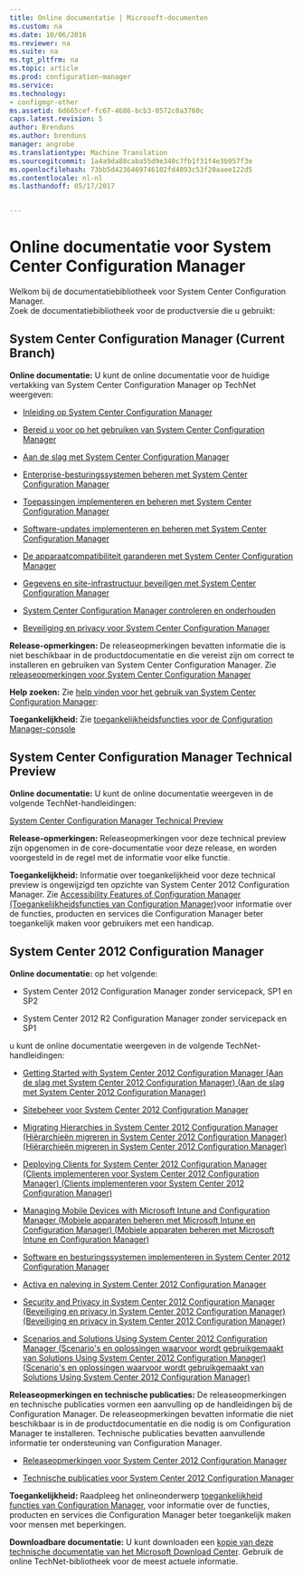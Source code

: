 ```yaml
---
title: Online documentatie | Microsoft-documenten
ms.custom: na
ms.date: 10/06/2016
ms.reviewer: na
ms.suite: na
ms.tgt_pltfrm: na
ms.topic: article
ms.prod: configuration-manager
ms.service: 
ms.technology:
- configmgr-other
ms.assetid: 6d665cef-fc67-4686-bcb3-0572c0a3760c
caps.latest.revision: 5
author: Brenduns
ms.author: brenduns
manager: angrobe
ms.translationtype: Machine Translation
ms.sourcegitcommit: 1a4a9da88caba55d9e340c7fb1f31f4e3b957f3e
ms.openlocfilehash: 73bb5d4236469746102fd4893c53f20aaee122d5
ms.contentlocale: nl-nl
ms.lasthandoff: 05/17/2017


---
```

# <a name="online-documentation-for-system-center-configuration-manager"></a>Online documentatie voor System Center Configuration Manager


Welkom bij de documentatiebibliotheek voor System Center Configuration Manager.  
Zoek de documentatiebibliotheek voor de productversie die u gebruikt:  

## <a name="system-center-configuration-manager-current-branch"></a>System Center Configuration Manager (Current Branch)  
**Online documentatie:** U kunt de online documentatie voor de huidige vertakking van System Center Configuration Manager op TechNet weergeven:  

-   [Inleiding op System Center Configuration Manager](https://technet.microsoft.com/library/mt622715.aspx)  

-   [Bereid u voor op het gebruiken van System Center Configuration Manager](https://technet.microsoft.com/library/mt608540.aspx)  

-   [Aan de slag met System Center Configuration Manager](https://technet.microsoft.com/library/mt608544.aspx)  

-   [Enterprise-besturingssystemen beheren met System Center Configuration Manager](https://technet.microsoft.com/library/mt627933.aspx)  

-   [Toepassingen implementeren en beheren met System Center Configuration Manager](https://technet.microsoft.com/library/mt627959.aspx)  

-   [Software-updates implementeren en beheren met System Center Configuration Manager](https://technet.microsoft.com/library/mt634340.aspx)  

-   [De apparaatcompatibiliteit garanderen met System Center Configuration Manager](https://technet.microsoft.com/library/mt595717.aspx)  

-   [Gegevens en site-infrastructuur beveiligen met System Center Configuration Manager](https://technet.microsoft.com/library/mt613161.aspx)  

-   [System Center Configuration Manager controleren en onderhouden](https://technet.microsoft.com/library/mt612855.aspx)  

-   [Beveiliging en privacy voor System Center Configuration Manager](https://technet.microsoft.com/library/mt622694.aspx)  

**Release-opmerkingen:** De releaseopmerkingen bevatten informatie die is niet beschikbaar in de productdocumentatie en die vereist zijn om correct te installeren en gebruiken van System Center Configuration Manager. Zie [releaseopmerkingen voor System Center Configuration Manager](https://technet.microsoft.com/library/mt592024.aspx)  

**Help zoeken:** Zie [help vinden voor het gebruik van System Center Configuration Manager](https://technet.microsoft.com/library/mt628521.aspx):  

**Toegankelijkheid:** Zie [toegankelijkheidsfuncties voor de Configuration Manager-console](https://technet.microsoft.com/library/mt628521.aspx)  


## <a name="system-center-configuration-manager-technical-preview"></a>System Center Configuration Manager Technical Preview  
**Online documentatie:** U kunt de online documentatie weergeven in de volgende TechNet-handleidingen:  

 [System Center Configuration Manager Technical Preview](https://go.microsoft.com/fwlink/p/?LinkId=534001)  

**Release-opmerkingen:** Releaseopmerkingen voor deze technical preview zijn opgenomen in de core-documentatie voor deze release, en worden voorgesteld in de regel met de informatie voor elke functie.  

**Toegankelijkheid:** Informatie over toegankelijkheid voor deze technical preview is ongewijzigd ten opzichte van System Center 2012 Configuration Manager. Zie [Accessibility Features of Configuration Manager (Toegankelijkheidsfuncties van Configuration Manager)](http://go.microsoft.com/fwlink/p/?LinkId=258586)voor informatie over de functies, producten en services die Configuration Manager beter toegankelijk maken voor gebruikers met een handicap.  

## <a name="system-center-2012-configuration-manager"></a>System Center 2012 Configuration Manager  
**Online documentatie:** op het volgende:  

-   System Center 2012 Configuration Manager zonder servicepack, SP1 en SP2  

-   System Center 2012 R2 Configuration Manager zonder servicepack en SP1  

u kunt de online documentatie weergeven in de volgende TechNet-handleidingen:  

-   [Getting Started with System Center 2012 Configuration Manager (Aan de slag met System Center 2012 Configuration Manager) (Aan de slag met System Center 2012 Configuration Manager)](https://go.microsoft.com/fwlink/p/?LinkId=210632)  

-   [Sitebeheer voor System Center 2012 Configuration Manager](https://go.microsoft.com/fwlink/p/?LinkId=210636)  

-   [Migrating Hierarchies in System Center 2012 Configuration Manager (Hiërarchieën migreren in System Center 2012 Configuration Manager) (Hiërarchieën migreren in System Center 2012 Configuration Manager)](https://go.microsoft.com/fwlink/p/?LinkId=210645)  

-   [Deploying Clients for System Center 2012 Configuration Manager (Clients implementeren voor System Center 2012 Configuration Manager) (Clients implementeren voor System Center 2012 Configuration Manager)](https://go.microsoft.com/fwlink/p/?LinkId=210638)  

-   [Managing Mobile Devices with Microsoft Intune and Configuration Manager (Mobiele apparaten beheren met Microsoft Intune en Configuration Manager) (Mobiele apparaten beheren met Microsoft Intune en Configuration Manager)](https://go.microsoft.com/fwlink/?LinkId=529959)  

-   [Software en besturingssystemen implementeren in System Center 2012 Configuration Manager](https://go.microsoft.com/fwlink/p/?LinkId=210635)  

-   [Activa en naleving in System Center 2012 Configuration Manager](https://go.microsoft.com/fwlink/p/?LinkId=210639)  

-   [Security and Privacy in System Center 2012 Configuration Manager (Beveiliging en privacy in System Center 2012 Configuration Manager) (Beveiliging en privacy in System Center 2012 Configuration Manager)](https://go.microsoft.com/fwlink/p/?LinkId=210640)  

-   [Scenarios and Solutions Using System Center 2012 Configuration Manager (Scenario's en oplossingen waarvoor wordt gebruikgemaakt van Solutions Using System Center 2012 Configuration Manager) (Scenario's en oplossingen waarvoor wordt gebruikgemaakt van Solutions Using System Center 2012 Configuration Manager)](https://go.microsoft.com/fwlink/p/?LinkId=290889)  

 **Releaseopmerkingen en technische publicaties:** De releaseopmerkingen en technische publicaties vormen een aanvulling op de handleidingen bij de Configuration Manager. De releaseopmerkingen bevatten informatie die niet beschikbaar is in de productdocumentatie en die nodig is om Configuration Manager te installeren. Technische publicaties bevatten aanvullende informatie ter ondersteuning van Configuration Manager.  

-   [Releaseopmerkingen voor System Center 2012 Configuration Manager](http://go.microsoft.com/fwlink/?LinkId=529437)  

-   [Technische publicaties voor System Center 2012 Configuration Manager](http://go.microsoft.com/fwlink/p/?LinkId=261032)  

**Toegankelijkheid:** Raadpleeg het onlineonderwerp [toegankelijkheid functies van Configuration Manager](http://go.microsoft.com/fwlink/p/?LinkId=258586), voor informatie over de functies, producten en services die Configuration Manager beter toegankelijk maken voor mensen met beperkingen.  

**Downloadbare documentatie:** U kunt downloaden een [kopie van deze technische documentatie van het Microsoft Download Center](http://go.microsoft.com/fwlink/?LinkId=253643). Gebruik de online TechNet-bibliotheek voor de meest actuele informatie.

